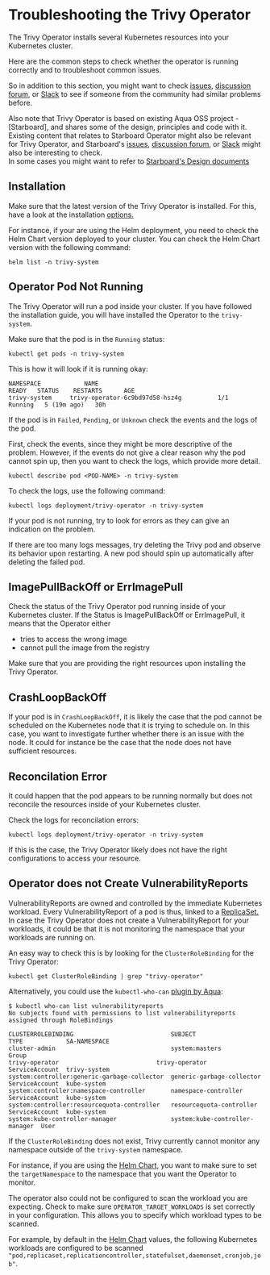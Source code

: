 # Troubleshooting the Trivy Operator

The Trivy Operator installs several Kubernetes resources into your Kubernetes cluster.

Here are the common steps to check whether the operator is running correctly and to troubleshoot common issues.

So in addition to this section, you might want to check [issues](https://github.com/aquasecurity/trivy/issues), [discussion forum](https://github.com/aquasecurity/trivy/discussions), or [Slack](https://slack.aquasec.com) to see if someone from the community had similar problems before.

Also note that Trivy Operator is based on existing Aqua OSS project - [Starboard], and shares some of the design, principles and code with it. Existing content that relates to Starboard Operator might also be relevant for Trivy Operator, and Starboard's [issues](https://github.com/aquasecurity/starboard/issues), [discussion forum](https://github.com/aquasecurity/starboard/discussions), or [Slack](https://slack.aquasec.com) might also be interesting to check.  
In some cases you might want to refer to [Starboard's Design documents](https://aquasecurity.github.io/starboard/latest/design/)

## Installation

Make sure that the latest version of the Trivy Operator is installed. For this, have a look at the installation [options.](./helm.md)

For instance, if your are using the Helm deployment, you need to check the Helm Chart version deployed to your cluster. You can check the Helm Chart version with the following command:
```
helm list -n trivy-system
```

## Operator Pod Not Running

The Trivy Operator will run a pod inside your cluster. If you have followed the installation guide, you will have installed the Operator to the `trivy-system`.

Make sure that the pod is in the `Running` status:
```
kubectl get pods -n trivy-system
```

This is how it will look if it is running okay:

```
NAMESPACE            NAME                                         READY   STATUS    RESTARTS      AGE
trivy-system     trivy-operator-6c9bd97d58-hsz4g          1/1     Running   5 (19m ago)   30h
```

If the pod is in `Failed`, `Pending`, or `Unknown` check the events and the logs of the pod.

First, check the events, since they might be more descriptive of the problem. However, if the events do not give a clear reason why the pod cannot spin up, then you want to check the logs, which provide more detail.

```
kubectl describe pod <POD-NAME> -n trivy-system
```

To check the logs, use the following command:
```
kubectl logs deployment/trivy-operator -n trivy-system
```

If your pod is not running, try to look for errors as they can give an indication on the problem.

If there are too many logs messages, try deleting the Trivy pod and observe its behavior upon restarting. A new pod should spin up automatically after deleting the failed pod.

## ImagePullBackOff or ErrImagePull

Check the status of the Trivy Operator pod running inside of your Kubernetes cluster. If the Status is ImagePullBackOff or ErrImagePull, it means that the Operator either

* tries to access the wrong image
* cannot pull the image from the registry

Make sure that you are providing the right resources upon installing the Trivy Operator.

## CrashLoopBackOff

If your pod is in `CrashLoopBackOff`, it is likely the case that the pod cannot be scheduled on the Kubernetes node that it is trying to schedule on.
In this case, you want to investigate further whether there is an issue with the node. It could for instance be the case that the node does not have sufficient resources.

## Reconcilation Error

It could happen that the pod appears to be running normally but does not reconcile the resources inside of your Kubernetes cluster.

Check the logs for reconcilation errors:
```
kubectl logs deployment/trivy-operator -n trivy-system
```

If this is the case, the Trivy Operator likely does not have the right configurations to access your resource.

## Operator does not Create VulnerabilityReports

VulnerabilityReports are owned and controlled by the immediate Kubernetes workload. Every VulnerabilityReport of a pod is thus, linked to a [ReplicaSet.](./index.md) In case the Trivy Operator does not create a VulnerabilityReport for your workloads, it could be that it is not monitoring the namespace that your workloads are running on.

An easy way to check this is by looking for the `ClusterRoleBinding` for the Trivy Operator:

```
kubectl get ClusterRoleBinding | grep "trivy-operator"
```

Alternatively, you could use the `kubectl-who-can` [plugin by Aqua](https://github.com/aquasecurity/kubectl-who-can):

```console
$ kubectl who-can list vulnerabilityreports
No subjects found with permissions to list vulnerabilityreports assigned through RoleBindings

CLUSTERROLEBINDING                           SUBJECT                         TYPE            SA-NAMESPACE
cluster-admin                                system:masters                  Group
trivy-operator                           trivy-operator              ServiceAccount  trivy-system
system:controller:generic-garbage-collector  generic-garbage-collector       ServiceAccount  kube-system
system:controller:namespace-controller       namespace-controller            ServiceAccount  kube-system
system:controller:resourcequota-controller   resourcequota-controller        ServiceAccount  kube-system
system:kube-controller-manager               system:kube-controller-manager  User
```

If the `ClusterRoleBinding` does not exist, Trivy currently cannot monitor any namespace outside of the `trivy-system` namespace.

For instance, if you are using the [Helm Chart](./installation/helm.md), you want to make sure to set the `targetNamespace` to the namespace that you want the Operator to monitor.

The operator also could not be configured to scan the workload you are expecting. Check to make sure `OPERATOR_TARGET_WORKLOADS` is set correctly in your configuration. This allows you to specify which workload types to be scanned. 

For example, by default in the [Helm Chart](./installation/helm.md) values, the following Kubernetes workloads are configured to be scanned
`"pod,replicaset,replicationcontroller,statefulset,daemonset,cronjob,job"`.
